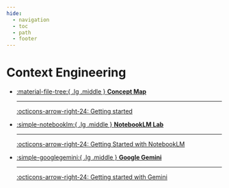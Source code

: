 ```yaml
---
hide:
  - navigation
  - toc
  - path
  - footer
---
```


# Context Engineering

<div class="grid cards" markdown>

-   [:material-file-tree:{ .lg .middle } __Concept Map__](concept-map/index.md)

    ---

    [:octicons-arrow-right-24: Getting started](concept-map/index.md)


-   [:simple-notebooklm:{ .lg .middle } __NotebookLM Lab__](notebooklm/index.md)

    ---

    [:octicons-arrow-right-24: Getting Started with NotebookLM](notebooklm/index.md)


-   [:simple-googlegemini:{ .lg .middle } __Google Gemini__](gemini/index.md)

    ---

    [:octicons-arrow-right-24: Getting started with Gemini](gemini/index.md)


</div>